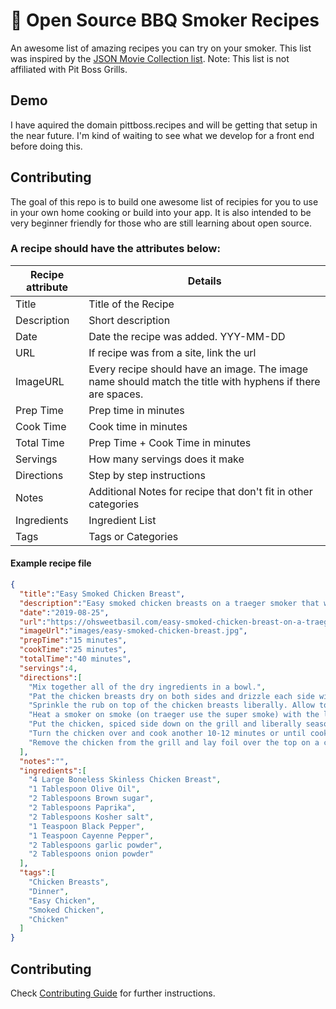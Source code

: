 # :poultry_leg: Open Source BBQ Smoker Recipes

An awesome list of amazing recipes you can try on your smoker. This list was inspired by the [JSON Movie Collection list](https://github.com/jsonmc/jsonmc). Note: This list is not affiliated with Pit Boss Grills.

## Demo
I have aquired the domain pittboss.recipes and will be getting that setup in the near future. I'm kind of waiting to see what we develop for a front end before doing this. 

## Contributing

The goal of this repo is to build one awesome list of recipies for you to use in your own home cooking or build into your app. It is also intended to be very beginner friendly for those who are still learning about open source. 

### A recipe should have the attributes below:


Recipe attribute | Details
-----------------|--------------
Title            | Title of the Recipe
Description      | Short description 
Date             | Date the recipe was added. YYY-MM-DD
URL              | If recipe was from a site, link the url
ImageURL         | Every recipe should have an image. The image name should match the title with hyphens if there are spaces.
Prep Time        | Prep time in minutes
Cook Time        | Cook time in minutes
Total Time       | Prep Time + Cook Time in minutes
Servings         | How many servings does it make
Directions       | Step by step instructions
Notes            | Additional Notes for recipe that don't fit in other categories
Ingredients      | Ingredient List
Tags             | Tags or Categories


#### Example recipe file

```json
{
  "title":"Easy Smoked Chicken Breast",
  "description":"Easy smoked chicken breasts on a traeger smoker that with a few tricks turn out perfectly tender, moist and unlike other chicken breast recipes, totally flavorful chicken breasts!",
  "date":"2019-08-25",
  "url":"https://ohsweetbasil.com/easy-smoked-chicken-breast-on-a-traeger-recipe/",
  "imageUrl":"images/easy-smoked-chicken-breast.jpg",
  "prepTime":"15 minutes",
  "cookTime":"25 minutes",
  "totalTime":"40 minutes",
  "servings":4,
  "directions":[
    "Mix together all of the dry ingredients in a bowl.",
    "Pat the chicken breasts dry on both sides and drizzle each side with a little olive oil.",
    "Sprinkle the rub on top of the chicken breasts liberally. Allow to rest in the fridge for 15 minutes, or up to 30 minutes (place plastic wrap over the top if over 15 minutes of rest time.)",
    "Heat a smoker on smoke (on traeger use the super smoke) with the lid opened for 5 minutes. Turn the heat to 350 degrees and close the lid for 15 minutes while it warms up.",
    "Put the chicken, spiced side down on the grill and liberally season the underside of the chicken. Cook for 12-13 minutes with the lid closed.",
    "Turn the chicken over and cook another 10-12 minutes or until cooked to 165-170 degrees.",
    "Remove the chicken from the grill and lay foil over the top on a cutting board. Let the chicken rest for 3-5 minutes before slicing."
  ],
  "notes":"",
  "ingredients":[
    "4 Large Boneless Skinless Chicken Breast",
    "1 Tablespoon Olive Oil",
    "2 Tablespoons Brown sugar",
    "2 Tablespoons Paprika",
    "2 Tablespoons Kosher salt",
    "1 Teaspoon Black Pepper",
    "1 Teaspoon Cayenne Pepper",
    "2 Tablespoons garlic powder",
    "2 Tablespoons onion powder"
  ],
  "tags":[
    "Chicken Breasts",
    "Dinner",
    "Easy Chicken",
    "Smoked Chicken",
    "Chicken"
  ]
}
```
## Contributing

Check [Contributing Guide](contributing.markdown) for further instructions.
